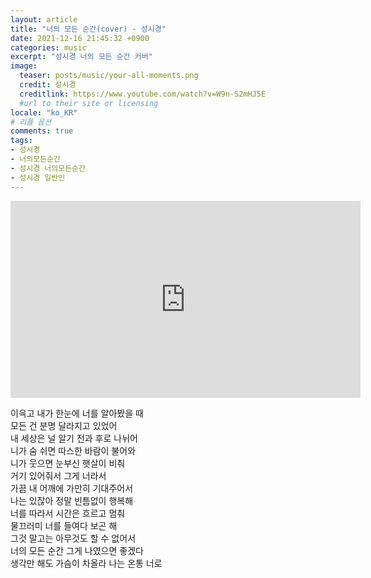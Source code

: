 ```yaml
---
layout: article
title: "너의 모든 순간(cover) - 성시경"
date: 2021-12-16 21:45:32 +0900
categories: music
excerpt: "성시경 너의 모든 순간 커버"
image:
  teaser: posts/music/your-all-moments.png
  credit: 성시경
  creditlink: https://www.youtube.com/watch?v=W9n-S2mHJ5E
  #url to their site or licensing
locale: "ko_KR"
# 리플 옵션
comments: true
tags:
- 성시경
- 너의모든순간
- 성시경 너의모든순간
- 성시경 일반인
---
```


<iframe width="560" height="315" src="https://www.youtube.com/embed/W9n-S2mHJ5E" title="YouTube video player" frameborder="0" allow="accelerometer; autoplay; clipboard-write; encrypted-media; gyroscope; picture-in-picture" allowfullscreen></iframe>

이윽고 내가 한눈에 너를 알아봤을 때<br>
모든 건 분명 달라지고 있었어<br>
내 세상은 널 알기 전과 후로 나뉘어<br>
니가 숨 쉬면 따스한 바람이 불어와<br>
니가 웃으면 눈부신 햇살이 비춰<br>
거기 있어줘서 그게 너라서<br>
가끔 내 어깨에 가만히 기대주어서<br>
나는 있잖아 정말 빈틈없이 행복해<br>
너를 따라서 시간은 흐르고 멈춰<br>
물끄러미 너를 들여다 보곤 해<br>
그것 말고는 아무것도 할 수 없어서<br>
너의 모든 순간 그게 나였으면 좋겠다<br>
생각만 해도 가슴이 차올라 나는 온통 너로
